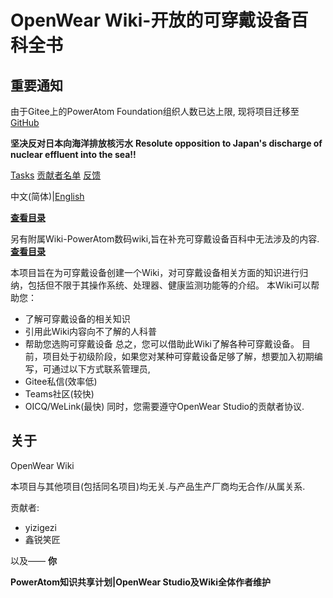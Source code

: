 # OpenWear Wiki-开放的可穿戴设备百科全书

## 重要通知
由于Gitee上的PowerAtom Foundation组织人数已达上限, 现将项目迁移至[GitHub](https://github.com/PieTech-WS/OpenWear-Wiki)

**坚决反对日本向海洋排放核污水**
**Resolute opposition to Japan's discharge of nuclear effluent into the sea!!**

[Tasks](./Tasks.md)    [贡献者名单](./authors.md)    [反馈](./issue.md)

中文(简体)|[English](./README.en.md)

**[查看目录](./Index.md)**

另有附属Wiki-PowerAtom数码wiki,旨在补充可穿戴设备百科中无法涉及的内容.**[查看目录](./other_wiki/Index.md)**

本项目旨在为可穿戴设备创建一个Wiki，对可穿戴设备相关方面的知识进行归纳，包括但不限于其操作系统、处理器、健康监测功能等的介绍。
本Wiki可以帮助您：

- 了解可穿戴设备的相关知识
- 引用此Wiki内容向不了解的人科普
- 帮助您选购可穿戴设备
  总之，您可以借助此Wiki了解各种可穿戴设备。
  目前，项目处于初级阶段，如果您对某种可穿戴设备足够了解，想要加入初期编写，可通过以下方式联系管理员,
- Gitee私信(效率低)
- Teams社区(较快)
- OICQ/WeLink(最快)
  同时，您需要遵守OpenWear Studio的贡献者协议.

## 关于

OpenWear Wiki

本项目与其他项目(包括同名项目)均无关.与产品生产厂商均无合作/从属关系.

贡献者:

- yizigezi
- 鑫锐笑匠

以及——
     **你**

**PowerAtom知识共享计划|OpenWear Studio及Wiki全体作者维护**
